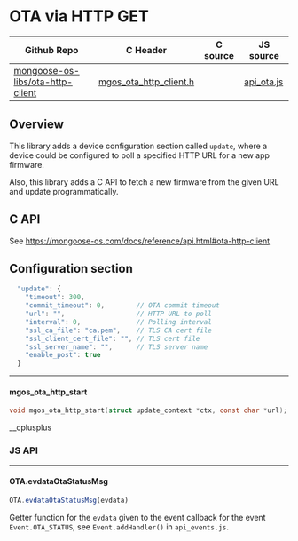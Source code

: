 # OTA via HTTP GET
| Github Repo | C Header | C source  | JS source |
| ----------- | -------- | --------  | ----------------- |
| [mongoose-os-libs/ota-http-client](https://github.com/mongoose-os-libs/ota-http-client) | [mgos_ota_http_client.h](https://github.com/mongoose-os-libs/ota-http-client/tree/master/include/mgos_ota_http_client.h) | &nbsp;  | [api_ota.js](https://github.com/mongoose-os-libs/ota-http-client/tree/master/mjs_fs/api_ota.js)         |



## Overview

This library adds a device configuration section called `update`, where
a device could be configured to poll a specified HTTP URL for a new
app firmware.

Also, this library adds a C API to fetch a new firmware from the given
URL and update programmatically.

## C API

See https://mongoose-os.com/docs/reference/api.html#ota-http-client 

## Configuration section


```javascript
  "update": {
    "timeout": 300,
    "commit_timeout": 0,        // OTA commit timeout
    "url": "",                  // HTTP URL to poll
    "interval": 0,              // Polling interval
    "ssl_ca_file": "ca.pem",    // TLS CA cert file
    "ssl_client_cert_file": "", // TLS cert file
    "ssl_server_name": "",      // TLS server name
    "enable_post": true
  }
```



 ----- 
#### mgos_ota_http_start

```c
void mgos_ota_http_start(struct update_context *ctx, const char *url);
```
 __cplusplus 

### JS API

 --- 
#### OTA.evdataOtaStatusMsg

```javascript
OTA.evdataOtaStatusMsg(evdata)
```
Getter function for the `evdata` given to the event callback for the event
`Event.OTA_STATUS`, see `Event.addHandler()` in `api_events.js`.
